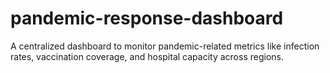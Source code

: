 # pandemic-response-dashboard
A centralized dashboard to monitor pandemic-related metrics like infection rates, vaccination coverage, and hospital capacity across regions.
